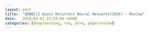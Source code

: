 ```yaml
---
layout: post
title:  "QRNN[1] Quasi Recurrent Neural Networks(2016) - Review"
date:   2018-03-01 23:59:00 +0900
categories: [deeplearning, rnn, qrnn, paperreview]
---
```

